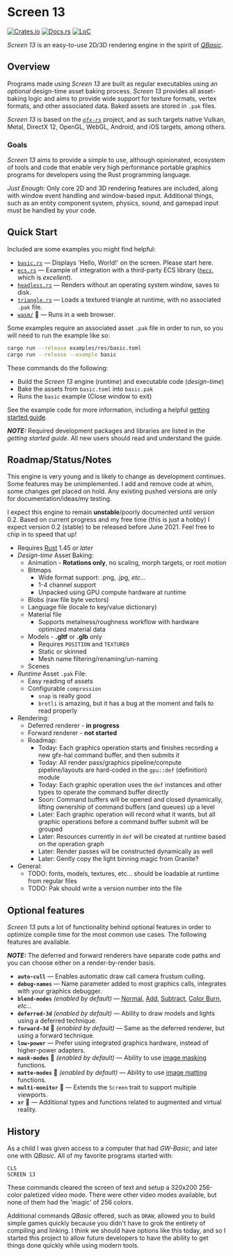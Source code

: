 # Screen 13

[![Crates.io](https://img.shields.io/crates/v/screen-13.svg)](https://crates.io/crates/screen-13)
[![Docs.rs](https://docs.rs/screen-13/badge.svg)](https://docs.rs/screen-13)
[![LoC](https://tokei.rs/b1/github/attackgoat/screen-13?category=code)](https://github.com/attackgoat/screen-13)

_Screen 13_ is an easy-to-use 2D/3D rendering engine in the spirit of
_[QBasic](https://en.wikipedia.org/wiki/QBasic)_.

## Overview

Programs made using _Screen 13_ are built as regular executables using an _optional_ design-time
asset baking process. _Screen 13_ provides all asset-baking logic and aims to provide wide support
for texture formats, vertex formats, and other associated data. Baked assets are stored in `.pak`
files.

_Screen 13_ is based on the [_`gfx-rs`_](https://github.com/gfx-rs/gfx) project, and as such targets
native Vulkan, Metal, DirectX 12, OpenGL, WebGL, Android, and iOS targets, among others.

### Goals

_Screen 13_ aims to provide a simple to use, although opinionated, ecosystem of tools and code that
enable very high performance portable graphics programs for developers using the Rust programming
language.

_Just Enough:_ Only core 2D and 3D rendering features are included, along with window event handling
and window-based input. Additional things, such as an entity component system, physics, sound, and
gamepad input must be handled by your code.

## Quick Start

Included are some examples you might find helpful:

- [`basic.rs`](examples/basic.rs) — Displays 'Hello, World!' on the screen. Please start here.
- [`ecs.rs`](examples/ecs.rs) — Example of integration with a third-party ECS library
  ([_`hecs`_](https://crates.io/crates/hecs), which is _excellent_).
- [`headless.rs`](examples/headless.rs) — Renders without an operating system window, saves to disk.
- [`triangle.rs`](examples/triangle.rs) — Loads a textured triangle at runtime, with no associated
  `.pak` file.
- [`wasm/`](examples/wasm) 🚧 — Runs in a web browser.

Some examples require an associated asset `.pak` file in order to run, so you will need to run the
example like so:

```bash
cargo run --release examples/res/basic.toml
cargo run --release --example basic
```

These commands do the following:

- Build the _Screen 13_ engine (_runtime_) and executable code (_design-time_)
- Bake the assets from `basic.toml` into `basic.pak`
- Runs the `basic` example (Close window to exit)

See the example code for more information, including a helpful
[getting started guide](examples/README.md).

**_NOTE:_** Required development packages and libraries are listed in the _getting started guide_.
All new users should read and understand the guide.

## Roadmap/Status/Notes

This engine is very young and is likely to change as development continues. Some features may be
unimplemented. I add and remove code at whim, some changes get placed on hold. Any existing pushed
versions are only for documentation/ideas/my testing.

I expect this engine to remain **unstable**/poorly documented until version 0.2. Based on current
progress and my free time (this is just a hobby) I expect version 0.2 (stable) to be released
before June 2021. Feel free to chip in to speed that up!

- Requires [Rust](https://www.rust-lang.org/) 1.45 _or later_
- _Design-time_ Asset Baking:
  - Animation - **Rotations only**, no scaling, morph targets, or root motion
  - Bitmaps
    - Wide format support: .png, .jpg, _etc..._
    - 1-4 channel support
    - Unpacked using GPU compute hardware at runtime
  - Blobs (raw file byte vectors)
  - Language file (locale to key/value dictionary)
  - Material file
    - Supports metalness/roughness workflow with hardware optimized material data
  - Models - **.gltf** or **.glb** only
    - Requires `POSITION` and `TEXTURE0`
    - Static or skinned
    - Mesh name filtering/renaming/un-naming
  - Scenes
- _Runtime_ Asset `.pak` File:
  - Easy reading of assets
  - Configurable `compression`
    - `snap` is really good
    - `brotli` is amazing, but it has a bug at the moment and fails to read properly
- Rendering:
  - Deferred renderer - **in progress**
  - Forward renderer - **not started**
  - Roadmap:
    - Today: Each graphics operation starts and finishes recording a new gfx-hal command buffer, and
      then submits it
    - Today: All render pass/graphics pipeline/compute pipeline/layouts are hard-coded in the
      `gpu::def` (definition) module
    - Today: Each graphic operation uses the `def` instances and other types to operate the command
      buffer directly
    - Soon: Command buffers will be opened and closed dynamically, lifting ownership of command
      buffers (and queues) up a level
    - Later: Each graphic operation will record what it wants, but all graphic operations before a
      command buffer submit will be grouped
    - Later: Resources currently in `def` will be created at runtime based on the operation graph
    - Later: Render passes will be constructed dynamically as well
    - Later: Gently copy the light binning magic from Granite?
- General:
  - TODO: fonts, models, textures, etc... should be loadable at runtime from regular files
  - TODO: Pak should write a version number into the file

## Optional features

_Screen 13_ puts a lot of functionality behind optional features in order to optimize compile time
for the most common use cases. The following features are available.

**_NOTE:_** The deferred and forward renderers have separate code paths and you can choose either on
a render-by-render basis.

- **`auto-cull`** — Enables automatic draw call camera frustum culling.
- **`debug-names`** — Name parameter added to most graphics calls, integrates with your graphics
  debugger.
- **`blend-modes`** *(enabled by default)* —
  [Normal](https://docs.rs/screen-13/latest/screen_13/gpu/enum.BlendMode.html#variant.Normal),
  [Add](https://docs.rs/screen-13/latest/screen_13/gpu/enum.BlendMode.html#variant.Add),
  [Subtract](https://docs.rs/screen-13/latest/screen_13/gpu/enum.BlendMode.html#variant.Subtract),
  [Color Burn](https://docs.rs/screen-13/latest/screen_13/gpu/enum.BlendMode.html#variant.ColorBurn),
  _etc..._
- **`deferred-3d`** *(enabled by default)* — Ability to draw models and lights using a deferred
  technique.
- **`forward-3d`** 🚧 *(enabled by default)* — Same as the deferred renderer, but using a forward
  technique.
- **`low-power`** — Prefer using integrated graphics hardware, instead of higher-power adapters.
- **`mask-modes`** 🚧 *(enabled by default)* — Ability to use
  [image masking](https://docs.rs/screen-13/latest/screen_13/gpu/enum.MaskMode.html) functions.
- **`matte-modes`** 🚧 *(enabled by default)* — Ability to use
  [image matting](https://docs.rs/screen-13/latest/screen_13/gpu/enum.MatteMode.html) functions.
- **`multi-monitor`** 🚧 — Extends the `Screen` trait to support multiple viewports.
- **`xr`** 🚧 — Additional types and functions related to augmented and virtual reality.

## History

As a child I was given access to a computer that had _GW-Basic_; and later one with _QBasic_. All of
my favorite programs started with:

```basic
CLS
SCREEN 13
```

These commands cleared the screen of text and setup a 320x200 256-color paletized video mode. There
were other video modes available, but none of them had the 'magic' of 256 colors.

Additional commands _QBasic_ offered, such as `DRAW`, allowed you to build simple games quickly
because you didn't have to grok the entirety of compiling and linking. I think we should have
options like this today, and so I started this project to allow future developers to have the
ability to get things done quickly while using modern tools.

